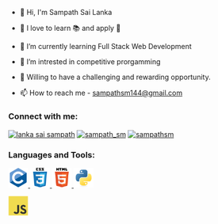 - 👋 Hi, I'm Sampath Sai Lanka

- 👀 I love to learn 📚 and apply 🚀

- 🔭 I’m currently learning Full Stack Web Development


- 🌱 I’m intrested in competitive prorgamming

- 🎯 Willing to have a challenging and rewarding opportunity.
  
- 📫 How to reach me - sampathsm144@gmail.com

<h3 align="left">Connect with me:</h3>
<p align="left">
<a href="https://www.linkedin.com/in/l-sai-sampath/"><img align="center" src="https://raw.githubusercontent.com/rahuldkjain/github-profile-readme-generator/master/src/images/icons/Social/linked-in-alt.svg"
  alt="lanka sai sampath" height="30" width="40" /></a>
<a href = "https://www.codechef.com/users/sampath_sm" ><img align="center" src="https://cdn.jsdelivr.net/npm/simple-icons@3.1.0/icons/codechef.svg"
  alt="sampath_sm" height="30" width="40" /></a>
<a href="https://www.hackerrank.com/sampathsm" target="blank"><img align="center" src="https://raw.githubusercontent.com/rahuldkjain/github-profile-readme-generator/master/src/images/icons/Social/hackerrank.svg"
  alt="sampathsm" height="30" width="40" /></a>
</p>

<h3 align="left">Languages and Tools:</h3>
<p align="left"> <a href="https://www.cprogramming.com/" target="_blank" rel="noreferrer"> <img src="https://raw.githubusercontent.com/devicons/devicon/master/icons/c/c-original.svg" alt="c" width="40" height="40"/> </a> <a href="https://www.w3schools.com/css/" target="_blank" rel="noreferrer"> <img src="https://raw.githubusercontent.com/devicons/devicon/master/icons/css3/css3-original-wordmark.svg" alt="css3" width="40" height="40"/> </a> <a href="https://www.w3.org/html/" target="_blank" rel="noreferrer"> <img src="https://raw.githubusercontent.com/devicons/devicon/master/icons/html5/html5-original-wordmark.svg" alt="html5" width="40" height="40"/> </a> <a href="https://www.python.org" target="_blank" rel="noreferrer"> <img src="https://raw.githubusercontent.com/devicons/devicon/master/icons/python/python-original.svg" alt="python" width="40" height="40"/> </a> </p>  <p align="left"> <a href="https://developer.mozilla.org/en-US/docs/Web/JavaScript" target="_blank" rel="noreferrer"> <img src="https://raw.githubusercontent.com/devicons/devicon/master/icons/javascript/javascript-original.svg" alt="javascript" width="40" height="40"/> </a> </p>

